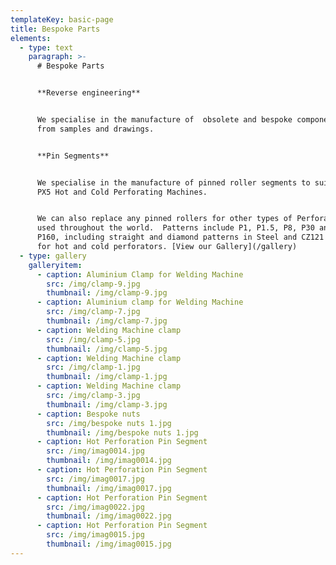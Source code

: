 ```yaml
---
templateKey: basic-page
title: Bespoke Parts
elements:
  - type: text
    paragraph: >-
      # Bespoke Parts


      **Reverse engineering**


      We specialise in the manufacture of  obsolete and bespoke components
      from samples and drawings.


      **Pin Segments**


      We specialise in the manufacture of pinned roller segments to suit our
      PX5 Hot and Cold Perforating Machines.


      We can also replace any pinned rollers for other types of Perforators
      used throughout the world.  Patterns include P1, P1.5, P8, P30 and
      P160, including straight and diamond patterns in Steel and CZ121 Brass
      for hot and cold perforators. [View our Gallery](/gallery)
  - type: gallery
    galleryitem:
      - caption: Aluminium Clamp for Welding Machine
        src: /img/clamp-9.jpg
        thumbnail: /img/clamp-9.jpg
      - caption: Aluminium clamp for Welding Machine
        src: /img/clamp-7.jpg
        thumbnail: /img/clamp-7.jpg
      - caption: Welding Machine clamp
        src: /img/clamp-5.jpg
        thumbnail: /img/clamp-5.jpg
      - caption: Welding Machine clamp
        src: /img/clamp-1.jpg
        thumbnail: /img/clamp-1.jpg
      - caption: Welding Machine clamp
        src: /img/clamp-3.jpg
        thumbnail: /img/clamp-3.jpg
      - caption: Bespoke nuts
        src: /img/bespoke nuts 1.jpg
        thumbnail: /img/bespoke nuts 1.jpg
      - caption: Hot Perforation Pin Segment
        src: /img/imag0014.jpg
        thumbnail: /img/imag0014.jpg
      - caption: Hot Perforation Pin Segment
        src: /img/imag0017.jpg
        thumbnail: /img/imag0017.jpg
      - caption: Hot Perforation Pin Segment
        src: /img/imag0022.jpg
        thumbnail: /img/imag0022.jpg
      - caption: Hot Perforation Pin Segment
        src: /img/imag0015.jpg
        thumbnail: /img/imag0015.jpg
---
```

